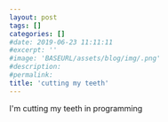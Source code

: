 ```yaml
---
layout: post
tags: []
categories: []
#date: 2019-06-23 11:11:11
#excerpt: ''
#image: 'BASEURL/assets/blog/img/.png'
#description:
#permalink:
title: 'cutting my teeth'
---
```


I'm cutting my teeth in programming